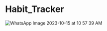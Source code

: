 # Habit_Tracker
![WhatsApp Image 2023-10-15 at 10 57 39 AM](https://github.com/Anudeep02/Habit_Tracker/assets/74246826/8a46d3fd-0606-4b2f-b071-a6761e29a33a)
